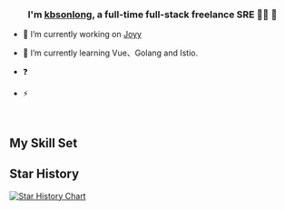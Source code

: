 <!--
 * @Author: kbsonlong kbsonlong@gmail.com
 * @Date: 2023-06-13 11:55:48
 * @LastEditors: kbsonlong kbsonlong@gmail.com
 * @LastEditTime: 2023-06-13 12:04:04
 * @Description: https://github.com/youngyangyang04/Markdown-Resume-Template
 * Copyright (c) 2023 by kbsonlong, All Rights Reserved. 
-->
### <div align="center">I'm [kbsonlong](https://github.com/kbsonlong), a full-time full-stack freelance SRE 👨‍💻  🚀</div>
  

- 🔭 I’m currently working on [Joyy](https://www.joyy.com/index.html)


- 🌱 I’m currently learning Vue、Golang and Istio.
  

- ❓  
  

- ⚡ 
  

<br/>  


## My Skill Set



## Star History

[![Star History Chart](https://api.star-history.com/svg?repos=go-kratos/kratos,gin-gonic/gin,beego/beego,zeromicro/go-zero&type=Date)](https://star-history.com/#go-kratos/kratos&gin-gonic/gin&beego/beego&zeromicro/go-zero&Date)


<br clear="both">
